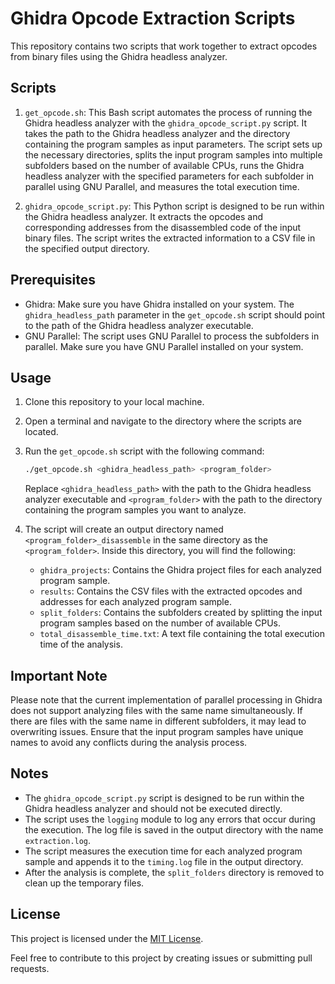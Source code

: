 # Ghidra Opcode Extraction Scripts

This repository contains two scripts that work together to extract opcodes from binary files using the Ghidra headless analyzer.

## Scripts

1. `get_opcode.sh`: This Bash script automates the process of running the Ghidra headless analyzer with the `ghidra_opcode_script.py` script. It takes the path to the Ghidra headless analyzer and the directory containing the program samples as input parameters. The script sets up the necessary directories, splits the input program samples into multiple subfolders based on the number of available CPUs, runs the Ghidra headless analyzer with the specified parameters for each subfolder in parallel using GNU Parallel, and measures the total execution time.

2. `ghidra_opcode_script.py`: This Python script is designed to be run within the Ghidra headless analyzer. It extracts the opcodes and corresponding addresses from the disassembled code of the input binary files. The script writes the extracted information to a CSV file in the specified output directory.

## Prerequisites

- Ghidra: Make sure you have Ghidra installed on your system. The `ghidra_headless_path` parameter in the `get_opcode.sh` script should point to the path of the Ghidra headless analyzer executable.
- GNU Parallel: The script uses GNU Parallel to process the subfolders in parallel. Make sure you have GNU Parallel installed on your system.

## Usage

1. Clone this repository to your local machine.

2. Open a terminal and navigate to the directory where the scripts are located.

3. Run the `get_opcode.sh` script with the following command:

   ```bash
   ./get_opcode.sh <ghidra_headless_path> <program_folder>
   ```

   Replace `<ghidra_headless_path>` with the path to the Ghidra headless analyzer executable and `<program_folder>` with the path to the directory containing the program samples you want to analyze.

4. The script will create an output directory named `<program_folder>_disassemble` in the same directory as the `<program_folder>`. Inside this directory, you will find the following:
   - `ghidra_projects`: Contains the Ghidra project files for each analyzed program sample.
   - `results`: Contains the CSV files with the extracted opcodes and addresses for each analyzed program sample.
   - `split_folders`: Contains the subfolders created by splitting the input program samples based on the number of available CPUs.
   - `total_disassemble_time.txt`: A text file containing the total execution time of the analysis.

## Important Note

Please note that the current implementation of parallel processing in Ghidra does not support analyzing files with the same name simultaneously. If there are files with the same name in different subfolders, it may lead to overwriting issues. Ensure that the input program samples have unique names to avoid any conflicts during the analysis process.

## Notes

- The `ghidra_opcode_script.py` script is designed to be run within the Ghidra headless analyzer and should not be executed directly.
- The script uses the `logging` module to log any errors that occur during the execution. The log file is saved in the output directory with the name `extraction.log`.
- The script measures the execution time for each analyzed program sample and appends it to the `timing.log` file in the output directory.
- After the analysis is complete, the `split_folders` directory is removed to clean up the temporary files.

## License

This project is licensed under the [MIT License](https://github.com/louiskyee/OpCodeReverseTool/blob/main/LICENSE).

Feel free to contribute to this project by creating issues or submitting pull requests.